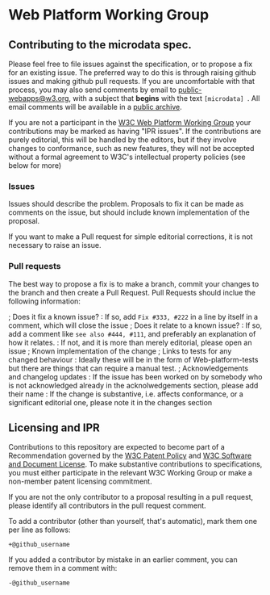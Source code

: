 # Web Platform Working Group

## Contributing to the microdata spec.

Please feel free to file issues against the specification, or to propose a fix for an existing issue. 
The preferred way to do this is through raising github issues and making github pull requests.
If you are uncomfortable with that process, you may also send comments by email to public-webapps@w3.org, 
with a subject that **begins** with the text `[microdata] `. All email comments will be available in a
[public archive](https://lists.w3.org/Archives/Public/public-webapps).

If you are not a participant in the [W3C Web Platform Working Group](https://w3.org/WebPlatformWG) 
your contributions may be marked as having "IPR issues". If the contributions are purely editorial,
this will be handled by the editors, but if they involve changes to conformance, such as new features,
they will not be accepted without a formal agreement to W3C's intellectual property policies (see below for more) 

### Issues
Issues should describe the problem. Proposals to fix it can be made as comments on the issue,
but should include known implementation of the proposal.

If you want to make a Pull request for simple editorial corrections, it is not necessary to raise an issue.

### Pull requests
The best way to propose a fix is to make a branch,
commit your changes to the branch and then create a Pull Request. Pull Requests should inclue the following information:

; Does it fix a known issue? 
: If so, add `Fix #333, #222` in a line by itself in a comment, which will close the issue
; Does it relate to a known issue? 
: If so, add a comment like `see also #444, #111`, and preferably an explanation of how it relates.
: If not, and it is more than merely editorial, please open an issue
; Known implementation of the change
; Links to tests for any changed behaviour
: Ideally these will be in the form of Web-platform-tests but there are things that can require a manual test.
; Acknowledgements and changelog updates
: If the issue has been worked on by somebody who is not acknowledged already in the acknolwedgements section,
 please add their name
: If the change is substantive, i.e. affects conformance, or a significant editorial one, please note it in the changes section

## Licensing and IPR

Contributions to this repository are expected to become part of a Recommendation governed by the
[W3C Patent Policy](http://www.w3.org/Consortium/Patent-Policy-20040205/) and
[W3C Software and Document License](http://www.w3.org/Consortium/Legal/copyright-software). To make substantive contributions to specifications, you must either participate
in the relevant W3C Working Group or make a non-member patent licensing commitment.

If you are not the only contributor to a proposal resulting in a pull request, please identify all
contributors in the pull request comment.

To add a contributor (other than yourself, that's automatic), mark them one per line as follows:

```
+@github_username
```

If you added a contributor by mistake in an earlier comment, you can remove them in a comment with:

```
-@github_username
```
